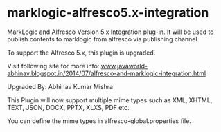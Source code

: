 marklogic-alfresco5.x-integration
=================================

MarkLogic and Alfresco Version 5.x Integration plug-in. It will be used to publish contents to marklogic from alfresco via publishing channel.

To support the Alfresco 5.x, this plugin is upgraded.

Visit following site for more info: www.javaworld-abhinav.blogspot.in/2014/07/alfresco-and-marklogic-integration.html

Upgraded By: Abhinav Kumar Mishra

This Plugin will now support multiple mime types such as XML, XHTML, TEXT, JSON, DOCX, PPTX, XLXS, PDF etc.

You can define the mime types in alfresco-global.properties file.